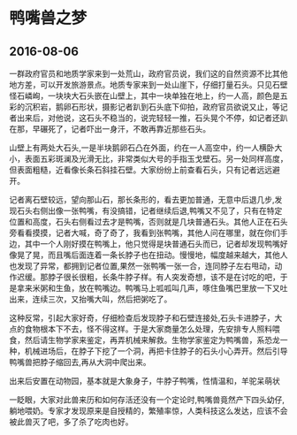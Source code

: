 鸭嘴兽之梦
==================================

2016-08-06
----------------------------------

一群政府官员和地质学家来到一处荒山，政府官员说，我们这的自然资源不比其他地方差，可以开发旅游景点。地质专家来到一处山崖下，仔细打量石头。只见石壁怪石嶙峋，一块块大石头嵌在山壁上，其中一块单独在地上，约一人高，颜色是五彩的沉积岩，鹅卵石形状，摄影记者趴到石头底下仰拍，政府官员欲说又止，等记者出来后，对他说，这石头不稳当的，说完轻轻一推，石头晃个不停，如记者还趴在那，早碾死了，记者吓出一身汗，不敢再靠近那些石头。


山壁上有两处大石头,一是半块鹅卵石凸在外面，约在一人高空中，约一人横卧大小，表面五彩斑澜及光滑无比，非常类似大号的手指玉戈壁石。另一处同样高度，但表面粗糙，近看像长条石斜挂石壁。大家纷纷上前查看石头，只有记者远远避开。


记者离石壁较远，望向那山石，那长条形的，看去更加普通，无意中后退几步,发现石头右侧出像一张鸭嘴，有没搞错，记者继续后退,鸭嘴又不见了，只有在特定位置和高度，石头右侧看过去才是鸭嘴，否则就是几块普通石头。其他人正在石头旁看看摸摸，记者大喊，奇了奇了，我看到张鸭嘴，其他人问在哪里，就在你们手边，其中一个人刚好摸在鸭嘴上，他只觉得是块普通石头而已，记者却发现鸭嘴好像晃了晃，而且嘴后面连着一条长脖子也在扭动。慢慢地，幅度越来越大，其他人也发现了异常，都拥到记者位置,果然一张鸭嘴一张一合，连同脖子左右甩动，动作迟缓。那脖子很长很粗，长条牛脖子样。有人突发奇想，该不是在讨吃的吧，于是拿来米粥和生鱼，放在鸭嘴边。鸭嘴马上呱呱叫几声，啄住鱼嘴巴里放一下又吐出来，连续三次，又抬嘴大叫，然后把粥吃了。


这种反常，引起大家好奇，仔细检查后发现脖子和石壁连接处,石头卡进脖子，大点的食物根本下不去，怪不得这样。于是大家商量怎么处理，先安排专人照料喂食，然后请生物学家来鉴定，再弄机械来解救。生物学家鉴定为鸭嘴兽，系恐龙一种，机械进场后，在脖子下挖了一个洞，再把卡住脖子的石头小心弄开。然后引导鸭嘴兽把脖子缩回去,再从大洞中爬出来。


出来后安置在动物园，基本就是大象身子，牛脖子鸭嘴，性情温和，羊驼呆萌状


一眨眼，大家对此兽来历和如何存活还没有一个定论时,鸭嘴兽竟然产下四头幼仔,躺地喂奶。专家才发现原来是自授精的，繁殖率惊，人类科技这么发达，应该不会被此兽灭了吧，多了杀了吃肉也好。